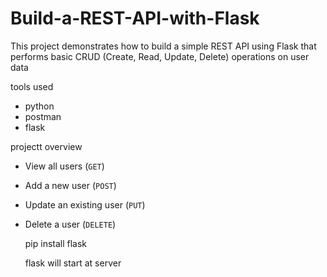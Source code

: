 # Build-a-REST-API-with-Flask


This project demonstrates how to build a simple REST API using Flask that performs basic CRUD (Create, Read, Update, Delete) operations on user data

tools used 
- python
- postman
- flask

projectt overview
- View all users (`GET`)
- Add a new user (`POST`)
- Update an existing user (`PUT`)
- Delete a user (`DELETE`)

  pip install flask

  flask will start at server
